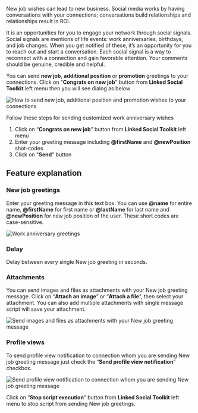 New job wishes can lead to new business. Social media works by having conversations with your connections; conversations build relationships and relationships result in ROI.

It is an opportunities for you to engage your network through social signals. Social signals are mentions of life events: work anniversaries, birthdays, and job changes. When you get notified of these, it’s an opportunity for you to reach out and start a conversation. Each social signal is a way to reconnect with a connection and gain favorable attention. Your comments should be genuine, credible and helpful.

You can send **new job**, **additional position** or **promotion** greetings to your connections. Click on “**Congrats on new job**” button from **Linked Social Toolkit** left menu then you will see dialog as below

![How to send new job, additional position and promotion wishes to your connections](https://github.com/ZiaUrR3hman/LinkedSocialToolkit/raw/master/images/How-to-send-new-job-additional-position-and-promotion-wishes-to-your-connections.png)

Follow these steps for sending customized work anniversary wishes
1. Click on “**Congrats on new job**” button from **Linked Social Toolkit** left menu
2. Enter your greeting message including **@firstName** and **@newPosition** shot-codes
3. Click on "**Send**" button

## Feature explanation
### New job greetings
Enter your greeting message in this text box. You can use **@name** for entire name, **@firstName** for first name or **@lastName** for last name and **@newPosition** for new job position of the user. These short codes are case-sensitive.
 
![Work anniversary greetings](https://github.com/ZiaUrR3hman/LinkedSocialToolkit/raw/master/images/Work-anniversary-greetings.png)

### Delay
Delay between every single New job greeting in seconds.
### Attachments
You can send images and files as attachments with your New job greeting message. Click on “**Attach an image**” or “**Attach a file**”, then select your attachment. You can also add multiple attachments with single message script will save your attachment.

![Send images and files as attachments with your New job greeting message](https://github.com/ZiaUrR3hman/LinkedSocialToolkit/raw/master/images/send-images-and-files-as-attachments-with-your-message.png)

### Profile views
To send profile view notification to connection whom you are sending New job greeting message just check the “**Send profile view notification**” checkbox.

![Send profile view notification to connection whom you are sending New job greeting message](https://github.com/ZiaUrR3hman/LinkedSocialToolkit/raw/master/images/send-profile-view.png)

Click on “**Stop script execution**” button from **Linked Social Toolkit** left menu to stop script from sending New job greetings.